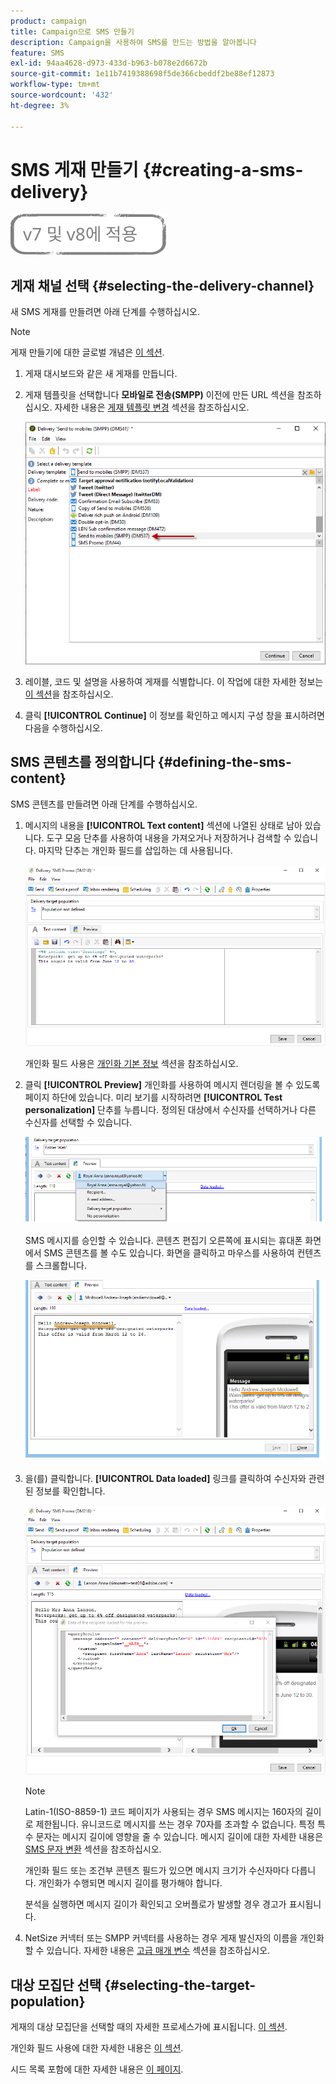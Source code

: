 ```yaml
---
product: campaign
title: Campaign으로 SMS 만들기
description: Campaign을 사용하여 SMS를 만드는 방법을 알아봅니다
feature: SMS
exl-id: 94aa4628-d973-433d-b963-b078e2d6672b
source-git-commit: 1e11b7419388698f5de366cbeddf2be88ef12873
workflow-type: tm+mt
source-wordcount: '432'
ht-degree: 3%

---
```


# SMS 게재 만들기 {#creating-a-sms-delivery}

![](../../assets/common.svg)

## 게재 채널 선택 {#selecting-the-delivery-channel}

새 SMS 게재를 만들려면 아래 단계를 수행하십시오.

>[!NOTE]
>
>게재 만들기에 대한 글로벌 개념은 [이 섹션](steps-about-delivery-creation-steps.md).

1. 게재 대시보드와 같은 새 게재를 만듭니다.
1. 게재 템플릿을 선택합니다 **모바일로 전송(SMPP)** 이전에 만든 URL 섹션을 참조하십시오. 자세한 내용은 [게재 템플릿 변경](sms-set-up.md#changing-the-delivery-template) 섹션을 참조하십시오.

   ![](assets/s_user_mobile_wizard.png)

1. 레이블, 코드 및 설명을 사용하여 게재를 식별합니다. 이 작업에 대한 자세한 정보는 [이 섹션](steps-create-and-identify-the-delivery.md#identifying-the-delivery)을 참조하십시오.
1. 클릭 **[!UICONTROL Continue]** 이 정보를 확인하고 메시지 구성 창을 표시하려면 다음을 수행하십시오.

## SMS 콘텐츠를 정의합니다 {#defining-the-sms-content}

SMS 콘텐츠를 만들려면 아래 단계를 수행하십시오.

1. 메시지의 내용을 **[!UICONTROL Text content]** 섹션에 나열된 상태로 남아 있습니다. 도구 모음 단추를 사용하여 내용을 가져오거나 저장하거나 검색할 수 있습니다. 마지막 단추는 개인화 필드를 삽입하는 데 사용됩니다.

   ![](assets/s_ncs_user_wizard_sms01_138.png)

   개인화 필드 사용은 [개인화 기본 정보](about-personalization.md) 섹션을 참조하십시오.

1. 클릭 **[!UICONTROL Preview]** 개인화를 사용하여 메시지 렌더링을 볼 수 있도록 페이지 하단에 있습니다. 미리 보기를 시작하려면 **[!UICONTROL Test personalization]** 단추를 누릅니다. 정의된 대상에서 수신자를 선택하거나 다른 수신자를 선택할 수 있습니다.

   ![](assets/s_ncs_user_wizard_sms01_139.png)

   SMS 메시지를 승인할 수 있습니다. 콘텐츠 편집기 오른쪽에 표시되는 휴대폰 화면에서 SMS 콘텐츠를 볼 수도 있습니다. 화면을 클릭하고 마우스를 사용하여 컨텐츠를 스크롤합니다.

   ![](assets/s_ncs_user_wizard_sms01_140.png)

1. 을(를) 클릭합니다. **[!UICONTROL Data loaded]** 링크를 클릭하여 수신자와 관련된 정보를 확인합니다.

   ![](assets/s_user_mobile_wizard_sms_02.png)

   >[!NOTE]
   >
   >Latin-1(ISO-8859-1) 코드 페이지가 사용되는 경우 SMS 메시지는 160자의 길이로 제한됩니다. 유니코드로 메시지를 쓰는 경우 70자를 초과할 수 없습니다. 특정 특수 문자는 메시지 길이에 영향을 줄 수 있습니다. 메시지 길이에 대한 자세한 내용은 [SMS 문자 변환](#about-character-transliteration) 섹션을 참조하십시오.
   >
   >개인화 필드 또는 조건부 콘텐츠 필드가 있으면 메시지 크기가 수신자마다 다릅니다. 개인화가 수행되면 메시지 길이를 평가해야 합니다.
   >
   >분석을 실행하면 메시지 길이가 확인되고 오버플로가 발생할 경우 경고가 표시됩니다.

1. NetSize 커넥터 또는 SMPP 커넥터를 사용하는 경우 게재 발신자의 이름을 개인화할 수 있습니다. 자세한 내용은 [고급 매개 변수](#advanced-parameters) 섹션을 참조하십시오.

## 대상 모집단 선택 {#selecting-the-target-population}

게재의 대상 모집단을 선택할 때의 자세한 프로세스가에 표시됩니다. [이 섹션](steps-defining-the-target-population.md).

개인화 필드 사용에 대한 자세한 내용은 [이 섹션](about-personalization.md).

시드 목록 포함에 대한 자세한 내용은 [이 페이지](about-seed-addresses.md).
